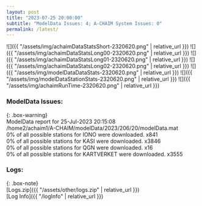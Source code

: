 ```yaml
---
layout: post
title: "2023-07-25 20:00:00"
subtitle: "ModelData Issues: 4; A-CHAIM System Issues: 0"
permalink: /latest/
---
```


![]({{ "/assets/img/achaimDataStatsShort-2320620.png" | relative_url }})
![]({{ "/assets/img/achaimDataStatsLong00-2320620.png" | relative_url }})
![]({{ "/assets/img/achaimDataStatsLong01-2320620.png" | relative_url }})
![]({{ "/assets/img/achaimDataStatsLong02-2320620.png" | relative_url }})
![]({{ "/assets/img/modelDataDataStats-2320620.png" | relative_url }})
![]({{ "/assets/img/modelDataStationStats-2320620.png" | relative_url }})
![]({{ "/assets/img/achaimRunTime-2320620.png" | relative_url }})


### ModelData Issues:  
  
{: .box-warning}  
 ModelData report for 25-Jul-2023 20:15:08   
 /home2/achaim1/A-CHAIM/modelData/2023/206/20/modelData.mat   
 0% of all possible stations for IONO were downloaded. x841   
 0% of all possible stations for KASI were downloaded. x3846   
 0% of all possible stations for QGN were downloaded. x16   
 0% of all possible stations for KARTVERKET were downloaded. x3555   
  


### Logs:  
  
{: .box-note}  
[Logs.zip]({{ "/assets/other/logs.zip" | relative_url }})  
[Log Info]({{ "/logInfo" | relative_url }})  
